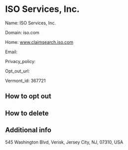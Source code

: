 
# ISO Services, Inc.

Name: ISO Services, Inc.

Domain: iso.com

Home: www.claimsearch.iso.com

Email: 

Privacy_policy: 

Opt_out_url: 

Vermont_id: 367721



## How to opt out



## How to delete



## Additional info



545 Washington Blvd, Verisk, Jersey City, NJ, 07310, USA

